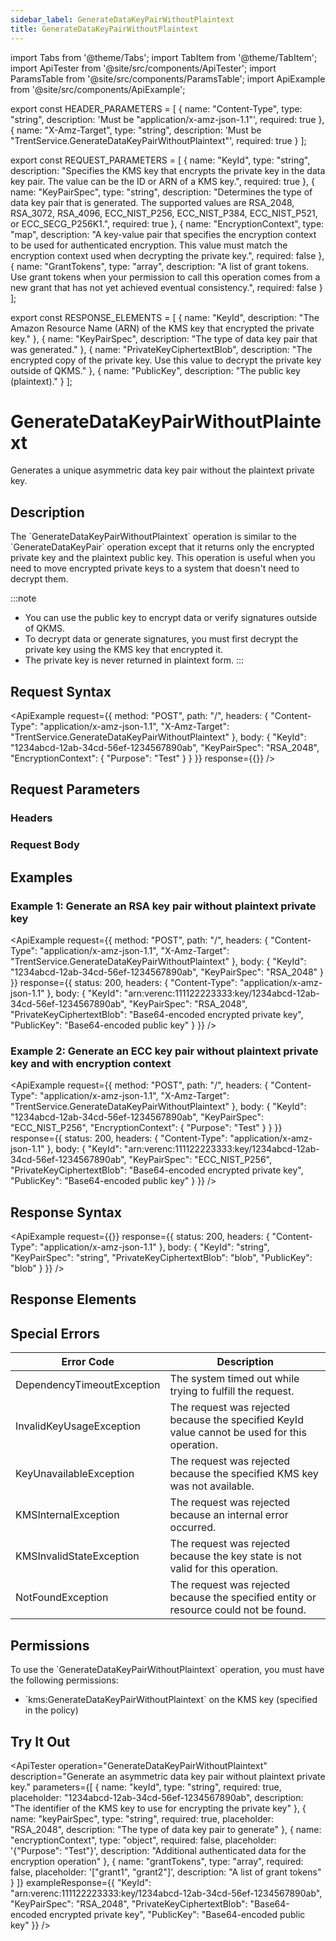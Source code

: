 ```yaml
---
sidebar_label: GenerateDataKeyPairWithoutPlaintext
title: GenerateDataKeyPairWithoutPlaintext
---
```


import Tabs from '@theme/Tabs';
import TabItem from '@theme/TabItem';
import ApiTester from '@site/src/components/ApiTester';
import ParamsTable from '@site/src/components/ParamsTable';
import ApiExample from '@site/src/components/ApiExample';

export const HEADER_PARAMETERS = [
  {
    name: "Content-Type",
    type: "string",
    description: 'Must be "application/x-amz-json-1.1"',
    required: true
  },
  {
    name: "X-Amz-Target",
    type: "string", 
    description: 'Must be "TrentService.GenerateDataKeyPairWithoutPlaintext"',
    required: true
  }
];

export const REQUEST_PARAMETERS = [
  {
    name: "KeyId",
    type: "string",
    description: "Specifies the KMS key that encrypts the private key in the data key pair. The value can be the ID or ARN of a KMS key.",
    required: true
  },
  {
    name: "KeyPairSpec",
    type: "string",
    description: "Determines the type of data key pair that is generated. The supported values are RSA_2048, RSA_3072, RSA_4096, ECC_NIST_P256, ECC_NIST_P384, ECC_NIST_P521, or ECC_SECG_P256K1.",
    required: true
  },
  {
    name: "EncryptionContext",
    type: "map",
    description: "A key-value pair that specifies the encryption context to be used for authenticated encryption. This value must match the encryption context used when decrypting the private key.",
    required: false
  },
  {
    name: "GrantTokens",
    type: "array",
    description: "A list of grant tokens. Use grant tokens when your permission to call this operation comes from a new grant that has not yet achieved eventual consistency.",
    required: false
  }
];

export const RESPONSE_ELEMENTS = [
  {
    name: "KeyId",
    description: "The Amazon Resource Name (ARN) of the KMS key that encrypted the private key."
  },
  {
    name: "KeyPairSpec",
    description: "The type of data key pair that was generated."
  },
  {
    name: "PrivateKeyCiphertextBlob",
    description: "The encrypted copy of the private key. Use this value to decrypt the private key outside of QKMS."
  },
  {
    name: "PublicKey",
    description: "The public key (plaintext)."
  }
];

# GenerateDataKeyPairWithoutPlaintext

Generates a unique asymmetric data key pair without the plaintext private key.

## Description

The \`GenerateDataKeyPairWithoutPlaintext\` operation is similar to the \`GenerateDataKeyPair\` operation except that it returns only the encrypted private key and the plaintext public key. This operation is useful when you need to move encrypted private keys to a system that doesn't need to decrypt them.

:::note
- You can use the public key to encrypt data or verify signatures outside of QKMS.
- To decrypt data or generate signatures, you must first decrypt the private key using the KMS key that encrypted it.
- The private key is never returned in plaintext form.
:::

## Request Syntax

<ApiExample
  request={{
    method: "POST",
    path: "/",
    headers: {
      "Content-Type": "application/x-amz-json-1.1",
      "X-Amz-Target": "TrentService.GenerateDataKeyPairWithoutPlaintext"
    },
    body: {
      "KeyId": "1234abcd-12ab-34cd-56ef-1234567890ab",
      "KeyPairSpec": "RSA_2048",
      "EncryptionContext": {
        "Purpose": "Test"
      }
    }
  }}
  response={{}}
/>

## Request Parameters

### Headers

<ParamsTable parameters={HEADER_PARAMETERS} />

### Request Body

<ParamsTable parameters={REQUEST_PARAMETERS} />

## Examples

### Example 1: Generate an RSA key pair without plaintext private key

<ApiExample
  request={{
    method: "POST",
    path: "/",
    headers: {
      "Content-Type": "application/x-amz-json-1.1",
      "X-Amz-Target": "TrentService.GenerateDataKeyPairWithoutPlaintext"
    },
    body: {
      "KeyId": "1234abcd-12ab-34cd-56ef-1234567890ab",
      "KeyPairSpec": "RSA_2048"
    }
  }}
  response={{
    status: 200,
    headers: {
      "Content-Type": "application/x-amz-json-1.1"
    },
    body: {
      "KeyId": "arn:verenc:111122223333:key/1234abcd-12ab-34cd-56ef-1234567890ab",
      "KeyPairSpec": "RSA_2048",
      "PrivateKeyCiphertextBlob": "Base64-encoded encrypted private key",
      "PublicKey": "Base64-encoded public key"
    }
  }}
/>

### Example 2: Generate an ECC key pair without plaintext private key and with encryption context

<ApiExample
  request={{
    method: "POST",
    path: "/",
    headers: {
      "Content-Type": "application/x-amz-json-1.1",
      "X-Amz-Target": "TrentService.GenerateDataKeyPairWithoutPlaintext"
    },
    body: {
      "KeyId": "1234abcd-12ab-34cd-56ef-1234567890ab",
      "KeyPairSpec": "ECC_NIST_P256",
      "EncryptionContext": {
        "Purpose": "Test"
      }
    }
  }}
  response={{
    status: 200,
    headers: {
      "Content-Type": "application/x-amz-json-1.1"
    },
    body: {
      "KeyId": "arn:verenc:111122223333:key/1234abcd-12ab-34cd-56ef-1234567890ab",
      "KeyPairSpec": "ECC_NIST_P256",
      "PrivateKeyCiphertextBlob": "Base64-encoded encrypted private key",
      "PublicKey": "Base64-encoded public key"
    }
  }}
/>

## Response Syntax

<ApiExample
  request={{}}
  response={{
    status: 200,
    headers: {
      "Content-Type": "application/x-amz-json-1.1"
    },
    body: {
      "KeyId": "string",
      "KeyPairSpec": "string",
      "PrivateKeyCiphertextBlob": "blob",
      "PublicKey": "blob"
    }
  }}
/>

## Response Elements

<ParamsTable responseElements={RESPONSE_ELEMENTS} type="response" />

## Special Errors

| Error Code | Description |
|------------|-------------|
| DependencyTimeoutException | The system timed out while trying to fulfill the request. |
| InvalidKeyUsageException | The request was rejected because the specified KeyId value cannot be used for this operation. |
| KeyUnavailableException | The request was rejected because the specified KMS key was not available. |
| KMSInternalException | The request was rejected because an internal error occurred. |
| KMSInvalidStateException | The request was rejected because the key state is not valid for this operation. |
| NotFoundException | The request was rejected because the specified entity or resource could not be found. |

## Permissions

To use the \`GenerateDataKeyPairWithoutPlaintext\` operation, you must have the following permissions:
- \`kms:GenerateDataKeyPairWithoutPlaintext\` on the KMS key (specified in the policy)

## Try It Out

<ApiTester
  operation="GenerateDataKeyPairWithoutPlaintext"
  description="Generate an asymmetric data key pair without plaintext private key."
  parameters={[
    {
      name: "keyId",
      type: "string",
      required: true,
      placeholder: "1234abcd-12ab-34cd-56ef-1234567890ab",
      description: "The identifier of the KMS key to use for encrypting the private key"
    },
    {
      name: "keyPairSpec",
      type: "string",
      required: true,
      placeholder: "RSA_2048",
      description: "The type of data key pair to generate"
    },
    {
      name: "encryptionContext",
      type: "object",
      required: false,
      placeholder: '{"Purpose": "Test"}',
      description: "Additional authenticated data for the encryption operation"
    },
    {
      name: "grantTokens",
      type: "array",
      required: false,
      placeholder: '["grant1", "grant2"]',
      description: "A list of grant tokens"
    }
  ]}
  exampleResponse={{
    "KeyId": "arn:verenc:111122223333:key/1234abcd-12ab-34cd-56ef-1234567890ab",
    "KeyPairSpec": "RSA_2048",
    "PrivateKeyCiphertextBlob": "Base64-encoded encrypted private key",
    "PublicKey": "Base64-encoded public key"
  }}
/> 